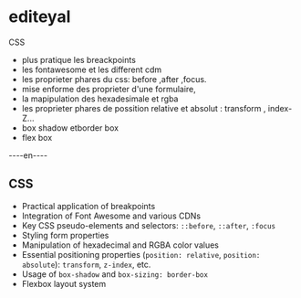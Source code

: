 # editeyal
 CSS
- plus pratique les breackpoints
- les fontawesome et les different cdm
- les proprieter phares du css: before ,after ,focus.
- mise enforme des proprieter d'une formulaire,
- la mapipulation des hexadesimale et rgba
- les proprieter phares de possition relative et absolut : transform , index-Z...
- box shadow etborder box
- flex box

----en----
## CSS
- Practical application of breakpoints
- Integration of Font Awesome and various CDNs
- Key CSS pseudo-elements and selectors: `::before`, `::after`, `:focus`
- Styling form properties
- Manipulation of hexadecimal and RGBA color values
- Essential positioning properties (`position: relative`, `position: absolute`): `transform`, `z-index`, etc.
- Usage of `box-shadow` and `box-sizing: border-box`
- Flexbox layout system

